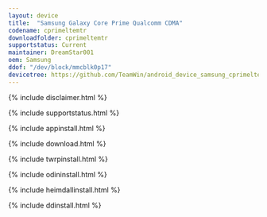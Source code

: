 ```yaml
---
layout: device
title:  "Samsung Galaxy Core Prime Qualcomm CDMA"
codename: cprimeltemtr
downloadfolder: cprimeltemtr
supportstatus: Current
maintainer: DreamStar001
oem: Samsung
ddof: "/dev/block/mmcblk0p17"
devicetree: https://github.com/TeamWin/android_device_samsung_cprimeltemtr
---
```


{% include disclaimer.html %}

{% include supportstatus.html %}

{% include appinstall.html %}

{% include download.html %}

{% include twrpinstall.html %}

{% include odininstall.html %}

{% include heimdallinstall.html %}

{% include ddinstall.html %}
